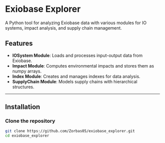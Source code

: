 # Exiobase Explorer

A Python tool for analyzing Exiobase data with various modules for IO systems, impact analysis, and supply chain management.

## Features

- **IOSystem Module**: Loads and processes input-output data from Exiobase.
- **Impact Module**: Computes environmental impacts and stores them as numpy arrays.
- **Index Module**: Creates and manages indexes for data analysis.
- **SupplyChain Module**: Models supply chains with hierarchical structures.

---

## Installation

### Clone the repository
```sh
git clone https://github.com/Zorbas05/exiobase_explorer.git
cd exiobase_explorer
